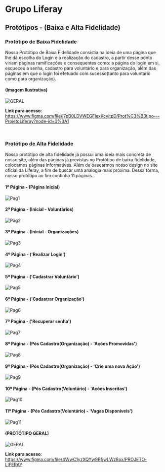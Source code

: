 # Grupo Liferay

## Protótipos - (Baixa e Alta Fidelidade)

### Protótipo de Baixa Fidelidade
Nosso Protótipo de Baixa Fidelidade consistia na ideia de uma página que lhe dá escolha do Login e a realização do cadastro, a partir desse ponto viriam páginas ramificações e consequentes como: a página do login em si, esqueceu a senha, cadastro para voluntário e para organização, além das páginas em que o login foi efetuado com sucesso(tanto para voluntário como para organização).
#### (Imagem Ilustrativa)
![GERAL](https://user-images.githubusercontent.com/54013675/172061463-5a42f837-4ec8-47d7-bb7c-f222f760c7d5.png)

**Link para acesso**: https://www.figma.com/file/j7pB0LDVWEGFlexKcyltpD/Prot%C3%B3tipo---ProjetoLiferay?node-id=0%3A1


&nbsp;


### Protótipo de Alta Fidelidade
Nosso protótipo de alta fidelidade já possui uma ideia mais concreta de nosso site, além das páginas já previstas no Protótipo de baixa fidelidade, colocamos páginas informativas. Além de basearmos nosso design no site oficial da Liferay, a fim de buscar uma analogia mais próxima. Dessa forma, nosso protótipo ao fim continha 11 páginas.
#### 1º Página - (Página Inicial)
![Pag1](https://user-images.githubusercontent.com/54013675/172061776-760a988d-8c66-4ef1-a0b3-16f60859fa47.png)
#### 2º Página - (Inicial - Voluntários)
![Pag2](https://user-images.githubusercontent.com/54013675/172061791-6f4ac4a6-03ef-4939-b5fe-fdd282061b2f.png)
#### 3º Página - (Inicial - Organizações)
![Pag3](https://user-images.githubusercontent.com/54013675/172061799-d5dc22cf-d31b-4246-9c1c-52b1be83164a.png)
#### 4º Página - ('Realizar Login')
![Pag4](https://user-images.githubusercontent.com/54013675/172061807-425bb36e-dc23-43ab-be5a-d63714ea9daf.png)
#### 5º Página - ('Cadastrar Voluntário')
![Pag5](https://user-images.githubusercontent.com/54013675/172061818-6cb881d1-cf60-4d6b-819c-8233ca653cb1.png)
#### 6º Página - ('Cadastrar Organização')
![Pag6](https://user-images.githubusercontent.com/54013675/172061824-73f933e1-908e-40e8-bb2c-4df2f9b6d249.png)
#### 7º Página - ('Recuperar senha')
![Pag7](https://user-images.githubusercontent.com/54013675/172061828-1718c51c-5bb4-43d2-8753-c2973a7d22eb.png)
#### 8º Página - (Pós Cadastro(Organização) - 'Ações Promovidas')
![Pag8](https://user-images.githubusercontent.com/54013675/172061837-2f0a7b8d-dd5a-4be1-9b29-e10e8c1298ce.png)
#### 9º Página - (Pós Cadastro(Organização) - 'Crie uma nova Ação')
![Pag9](https://user-images.githubusercontent.com/54013675/172061841-ae37d922-04d0-4966-8962-952057c268e0.png)
#### 10º Página - (Pós Cadastro(Voluntário) - 'Ações Inscritas')
![Pag10](https://user-images.githubusercontent.com/54013675/172061849-4d41eacd-4cbf-46a9-8ed8-b9da9aa5e6d1.png)
#### 11º Página - (Pós Cadastro(Voluntário) - 'Vagas Disponíveis')
![Pag11](https://user-images.githubusercontent.com/54013675/172061888-d29ef6e3-8f5d-4540-8254-5b87bc61f918.png)
#### (PROTÓTIPO GERAL)
![GERAL](https://user-images.githubusercontent.com/54013675/172061897-2d49e286-7b17-4ac6-8d39-b3f92d276b81.png)


**Link para acesso**: https://www.figma.com/file/4WwC1yzXQYw9BfjwLWz8ox/PROJETO-LIFERAY
